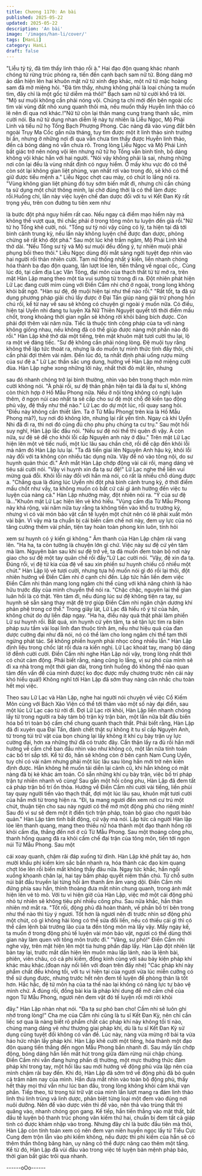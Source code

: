 ```yaml
---
title: Chương 1170: An bài
published: 2025-05-22
updated: 2025-05-22
description: 'An bài'
image: '/images/han-li/cover/'
tags: [HanLi]
category: HanLi
draft: false
---
```


"Liễu tỷ tỷ, đã tìm thấy linh thảo rồi à." Hai đạo độn quang khác
nhanh chóng từ rừng trúc phóng ra, tiến đến cạnh bạch sam nữ
tử. Bóng dáng mờ ảo dần hiện lên hai khuôn mặt nữ tử xinh đẹp
khác, một nữ tử mặc hoàng sam đã mở miệng hỏi.
"Đã tìm thấy, nhưng không phải là loại chúng ta muốn tìm, đây chỉ
là một gốc tử diễm mà thôi!" Bạch sam nữ tử cười khổ trả lời.
"Mộ sư muội không cần phải nóng vội. Chúng ta chỉ mới đến bên
ngoài cốc tìm vài vùng đất nhỏ xung quanh thôi mà, nếu muốn
thấy Huyễn linh thảo có lẽ nên đi qua nơi khác.!"Nữ tử còn lại
thân mang cung trang thanh sắc, mỉm cười nói.
Ba nữ tử dung nhan diễm lệ này tự nhiên là Liễu Ngọc, Mộ Phái
Linh và tiểu nữ họ Tống Bạch Phượng Phong.
Các nàng đã vào vùng đất bên ngoài Trụy Ma Cốc gần nửa tháng,
tuy tìm được một ít linh thảo sinh trưởng bí ấn, nhưng ở những
nơi đi qua vẫn chưa tìm thấy được Huyễn linh thảo, đến cả bóng
dáng nó vẫn chưa rõ. Trong lòng Liễu Ngọc và Mộ Phái Linh bất
giác trở nên nóng vội lên nhưng nữ tử họ Tống vẫn bình tĩnh, bộ
dáng không vội khác hẳn với hai người.
"Nói vậy không phải là sai, nhưng những nơi còn lại đều là vùng
nhất định có nguy hiểm. Ở mấy khu vực đó có thể còn sót lại
không gian liệt phùng, vạn nhất rơi vào trong đó, sẽ khó có thể giữ
được tiểu mệnh a." Liễu Ngọc chợt cau mày, có chút lo lắng nói
ra.
"Vùng không gian liệt phùng đó tuy sớm biến mất đi, nhưng chỉ
cần chúng ta sử dụng một chút thông minh, lại chờ đúng thời là có
thể làm được rồi.Huống chi, lần này việc luyện chế đan dược đối
với tu vi Kết Đan Kỳ rất trọng yếu, trên con đường tu tiên xem như

là bước đột phá nguy hiểm rất cao. Nếu ngay cả điểm mạo hiểm
này mà không thể vượt qua, thì chắc phải ở trong tông môn tu
luyện đến già rồi."Nữ tử họ Tống khẽ cười, nói.
"Tống sư tỷ nói vậy cũng có lý, ta hiện tại đã tới bình cảnh trung
kỳ, nếu lần này không luyện chế được đan dược, phỏng chừng sẽ
rất khó đột phá." Sau một lúc khẽ trầm ngâm, Mộ Phái Linh khẽ
thở dài.
"Nếu Tống sư tỷ và Mộ sư muội đều đồng ý, tự nhiên muội phải
phụng bồi theo thôi." Liễu Ngọc dùng đôi mắt sáng ngời tuyệt đẹp
nhìn vào hai người rồi thản nhiên cười.
Tam nữ thống nhất ý kiến, liền nhanh chóng hóa thành ba đạo
độn quang, lần lượt lóe lên, tiến thẳng về ngoại cốc,.
Cùng lúc đó, tại cấm địa Lạc Vân Tông, đại môn của thạch thất từ
từ mở ra, trên mặt Hàn Lập mang theo một tia vui sướng từ trong
đi ra. Đột nhiên phát hiện Lữ Lạc đang cười mỉm cùng với Điền
Cầm nhi chờ ở ngoài, trong long không khỏi bất ngờ.
"Hàn sư đệ, đệ muội hiện tại như thế nào rồi."
"Rất tốt, ta đã sử dụng phương pháp giải chú lấy được ở Đại Tấn
giúp nàng giải trừ phong hồn chú rồi, kể từ nay về sau sẽ không
có chuyện gì ngoài ý muốn nữa. Có điều, hiện tại Uyển nhi đang
tu luyện Xá Nữ Thiên Nguyệt quyết tới thời điểm mấu chốt, trong
khoảng thời gian ngắn sẽ không rời khỏi băng bích được. Còn
phải đợi thêm vài năm nữa. Tiếc là thuộc tính công pháp của ta
với nàng không giống nhau, nếu không đã có thể giúp được nàng
một phần nào đó rồi." Hàn Lập khẽ thở dài một tiếng, trên mặt
khuôn mặt tươi cười thu lại, lộ ra một vẻ đáng tiếc.
"Sư đệ không cần phải nóng lòng. Đệ muội tuy rằng không thể lập
tức thoát ra, nhưng là do muốn tự mình thức tỉnh đấy thôi, chỉ cần
phải đợi thêm vài năm. Đến lúc đó, ta nhất định phải uống rượu
mừng của sư đệ a." Lữ Lạc thần sắc ung dung, hướng về Hàn
Lập mở miệng cười đùa.
Hàn Lập nghe xong những lời này, nhất thời đỏ mặt lên, nhưng

sau đó nhanh chóng trở lại bình thường, nhìn vào bên trong thạch
môn mỉm cười không nói.
"À phải rồi, sư đệ thân phận hiện tại đã là đại tu sĩ, không còn
thích hợp ở Hồ Mẫu Phong nữa. Nếu ở nội tông không có nghị
luận thêm, ở ngọn núi cao nhất ta sẽ cấp cho sư đệ một chỗ để
kiến tạo động phủ vậy, đệ thấy như thế nào." Lữ Lạc do dự một
lúc, rồi quay sang hỏi.
"Điều này không cần thiết lắm. Ta ở Tử Mẫu Phong( trên kia là Hồ
Mẫu Phong mà?), tuy nơi đó không lớn, nhưng lại rất yên tĩnh.
Ngay cả khi Uyển Nhi đã đi ra, thì nơi đó cũng đủ cho phu phụ
chúng ta cư trụ." Sau một hồi suy nghĩ, Hàn Lập lắc đầu nói.
"Nếu sư đệ nói thế thì quên đi vậy. À còn nữa, sư đệ sẽ để cho
khôi lỗi cấp Nguyên anh này ở đâu." Trên mặt Lữ Lạc hiện lên
một vẻ tiếc nuối, một lúc lâu sau chần chờ, rồi đề cập đến khôi lỗi
mà năm đó Hàn Lập lưu lại.
"Ta đã tiến giai lên Nguyên Anh hậu kỳ, khôi lỗi này đối với ta
không còn nhiều tác dụng nữa. Vậy để nó vào tông nội, do sư
huynh quản thúc đi." Ánh mắt Hàn Lập chớp động vài cái rồi,
mang dáng vẻ tiêu sái cười nói.
"Vậy vi huynh xin đa tạ sư đệ!" Lữ Lạc nghe thế liền vui mừng quá
đỗi. Khôi lỗi này đối với hắn mà nói, có rất là nhiều chỗ dùng
được a.
"Chẳng qua là đúng lúc Uyển nhi đột phá bình cảnh trung kỳ, ở
thời điểm mấu chốt như vầy, ta không muốn có bất cứ cái gì ảnh
hưởng đến việc tu luyện của nàng cả." Hàn Lập nhướng mày, đột
nhiên nói ra.
"Ý của sư đệ là…"Khuôn mặt Lữ Lạc hiện lên vẻ khó hiểu.
"Vùng cấm địa Từ Mẫu Phong này khá rộng, vài năm nữa tuy
rằng ta không tiến vào khổ tu trường kỳ, nhưng vì có vài món bảo
vật cần tế luyện một chút nên có lẽ phải xuất môn vài bận. Vì vậy
mà ta chuẩn bị cải biến cấm chế nơi này, đem uy lực của nó tăng
cường thêm vài phần, tiện tay hoàn toàn phong kín luôn, tính hỏi

xem sư huynh có ý kiến gì không." Âm thanh của Hàn Lập chậm
rãi vang lên.
"Ha ha, ta còn tưởng là chuyện lớn gì chứ. Việc này sư đệ cứ yên
tâm mà làm. Nguyên bản sau khi sư đệ trở về, ta đã muốn đem
toàn bộ nơi này giao cho sư đệ một tay quản chế rồi đấy."Lữ Lạc
cười nói.
"Vậy, đệ xin đa tạ. Đúng rồi, vị đệ tử kia của đệ về sau xin phiền
sư huynh chiếu cố nhiều một chút." Hàn Lập lộ vẻ tươi cười,
nhưng tựa hồ muốn nói gì đó rồi lại thôi, đột nhiên hướng về Điền
Cầm nhi ở cạnh chỉ đến.
Lập tức hắn liền đem việc Điền Cầm nhi thân mang long ngâm chi
thể cùng với khả năng chính là hảo hữu trước đây của mình
chuyển thế nói ra.
"Chậc chậc, nguyên lai thế gian luân hồi là có thật. Yên tâm đi,
nếu đúng lúc sư đệ không tiện ra tay, sư huynh sẽ sẵn sàng thay
mặt đệ trợ giúp Điền Cầm nhi ngăn chặn dương khí phản phệ
trong cơ thể." Trong giây lát, Lữ Lạc đã hiểu rõ ý tứ của hắn,
không chút do dự liền đáp ngay.
"Ha ha, điều này quả thật phải làm phiền Lữ sư huynh rồi. Bất
quá, xin huynh cứ yên tâm, ta sẽ tận lực tìm ra biện pháp sưu tầm
vài loại linh đan thuộc tính âm, nếu như hiệu quả của đan dược
cường đại như đã nói, nó có thể làm cho long ngâm chi thể tạm
thời ngừng phát tác. Sẽ không phiền huynh phải nhọc công nhiều
lần." Hàn Lập định liệu trong chốc lát rồi đưa ra kiến nghị.
Lữ Lạc khoát tay, mang bộ dáng lỡ đễnh cười cười.
Điền Cầm nhi nghe Hàn Lập nói vậy, trong lòng nhất thời có chút
cảm động. Phải biết rằng, nàng cũng lo lắng, vị sư phó của mình
sẽ đi xa nhà trong một thời gian dài, trong tình huống đó không
thể nào quan tâm đến vấn đề của mình được( ko đọc được mấy
chương trước nên cái này khó hiểu quá!)
Không nghĩ tới Hàn Lập đã sớm thay nàng cân nhắc chu toàn hết
mọi việc.

Theo sau Lữ Lạc và Hàn Lập, nghe hai người nói chuyện về việc
Cổ Kiếm Môn cùng với Bách Xảo Viện có thể tới thăm vào một số
này đại điển, sau một lúc Lữ Lạc cáo từ rời đi.
Đợi Lữ Lạc rời khỏi, Hàn Lập liền nhanh chóng lấy từ trong người
ra bảy tám bộ trận kỳ trận bàn, một lần nữa bắt đầu biến hóa bố
trì toàn bộ cấm chế chung quanh thạch thất.
Phải biết rằng, Hàn Lập đã đi xuyên qua Đại Tấn, đánh chết thật
sự không ít tu sĩ cấp Nguyên Anh, từ trong túi trữ vật của bọn
chúng lại lấy không ít khí cụ bày trận uy lực cường đại, hơn xa
những thứ đã có trước đây. Cẩn thận lấy ra đủ rồi hắn mới hướng
về cấm chế ban đầu nhìn vào như không có, một lần nữa tính
toán các bố trí sắp tới.
Kể từ đó, hắn sẽ không còn ở bên cạnh Nam Cung Uyển, tuy chỉ
có vài năm nhưng phải một lúc lâu sau lòng hắn mới trở nên kiên
định được. Hắn không hề muốn tái diễn lại cảnh cũ, khi hắn
không có mặt nàng đã bị kẻ khác ám toán.
Có sẵn những khí cụ bày trận, việc bố trí pháp trận tự nhiên
nhanh vô cùng!
Sau gần một hồi công phu, Hàn Lập đã đem tất cả pháp trận bố
trí ổn thỏa. Hướng về Điền Cầm nhi cười vài tiếng, liền phủi tay
quay người tiến vào thạch thất, đợi một lúc lâu sau, khuôn mặt
tươi cười của hắn mới từ trong hiện ra.
"Đi, ta mang ngươi đến xem nơi cư trú một chút, thuận tiện cho
sau này ngươi có thể mở một động phủ cho riêng mình! Sau đó vi
sư sẽ đem một ít điển tịch trận pháp, toàn bộ giao cho ngươi bảo
quản." Hàn Lập tâm tình bất động, cứ vậy mà nói.
Lập tức cả người Hàn lập lóe lên thanh quang, mang theo thiếu
nữ hóa thành một đạo thanh hồng rời khỏi cấm địa, thẳng đến nơi
ở cũ Từ Mẫu Phong.
Sau một thoáng công phu, thanh hồng quang đã ra khỏi cấm chế
đại trận của tông môn, tiến tới ngọn núi Tử Mẫu Phong. Sau một

cái xoay quanh, chậm rãi đáp xuống từ đỉnh.
Hàn Lập khẽ phất tay áo, hơn mười khẩu phi kiếm kim sắc bắn
nhanh ra, hóa thành các đạo kim quang chợt lóe lên rồi biến mất
không thấy đâu nữa.
Ngay tức khắc, hắn ngồi xuống khoanh chân lại, hai tay bấm pháp
quyết niệm thần chú. Từ chỗ sườn núi bắt đầu truyền lại từng hồi
âm thanh ầm ầm vang dội.
Điền Cầm nhi đứng phía sau hắn, thỉnh thoảng đưa mắt nhìn
chung quanh, trong ánh mắt hiện lên vẻ tò mò.
Với tu vi hiện giờ của Hàn Lập, việc mở một cái động phủ nhỏ tự
nhiên sẽ không tiêu phí nhiều công phu. Sau nửa khắc, hắn thản
nhiên mở mắt ra.
"Tốt rồi, động phủ đã hoàn thành, về phần bố trí bên trong như
thế nào thì tùy ý ngươi. Tốt hơn là ngươi nên đi trước nhìn sơ
động phủ một chút, có gì không hài lòng có thể sửa đổi liền, nếu
có thiếu cái gì thì có thể cầm lệnh bài trưởng lão của ta đến tông
môn mà lấy vậy. Mấy ngày kế, ta muốn ở trong động phủ tế luyện
vài món bảo vật, ngươi có thể dùng thời gian này làm quen với
tông môn trước đi."
"Vâng, sư phó!" Điền Cầm nhi nghe vậy, trên mặt hiện lên một tia
hưng phấn đáp lấy.
Hàn Lập đột nhiên lật bàn tay lại, trước mắt dần hiện lên muôn
màu lấp lánh, nào là lệnh bài,
phiên, viên châu, có cả phi kiếm, đồng kính cùng với sáu bảy kiện
pháp khí khác màu khác.(đoạn này nối liền với đoạn trên đấy nhé)
"Các pháp khí này phẩm chất đều không tồi, với tu vi hiện tại của
ngươi vừa lúc miễn cưỡng có thể sử dụng được, nhưng trước hết
nên đem tế luyện để phòng thân là tốt hơn. Hắc hắc, đệ tử môn
hạ của ta thế nào lại không có năng lực tự bảo vệ mình chứ. À
đúng rồi, đồng bài kia là pháp khí dung để mở cấm chế của ngọn
Tử Mẫu Phong, ngươi nên đem vật đó tế luyện rồi mới rời khỏi

đây." Hàn Lập nhàn nhạt nói.
"Đa tạ sư phó ban cho! Cầm nhi sẽ luôn ghi nhớ trong lòng!" Cha
mẹ của Cầm nhi cũng là tu sĩ Kết Đan Kỳ, nên chỉ cần liếc sơ qua
là nàng biết rõ phẩm chất các pháp khí này không tồi tí nào,
chúng mang dáng vẻ như thượng giai pháp khí, dù là tu sĩ Kết
Đan Kỳ sử dụng cũng tuyệt đối không có vấn đề. Lúc này, nàng
vừa mừng rỡ bái tạ vừa háo hức nhận lấy pháp khí.
Hàn Lập khẽ cười một tiếng, hóa thành một đạo độn quang tiến
thẳng đến ngọn Mẫu Phong bắn nhanh đi. Sau mấy lần chớp
động, bóng dáng hắn liền mất hút trong giữa đám rừng núi chập
chùng.
Điền Cầm nhi vẫn đang hưng phấn dị thường, một mực thưởng
thức đám pháp khí trong tay, một hồi lâu sau mới hướng về động
phủ vừa lập nên của mình chậm rãi bay đến.
Khi đó, Hàn Lập đã sớm trở về động phủ đã bỏ quên cả trăm năm
nay của mình.
Hắn đưa mắt nhìn vào toàn bộ động phủ, thấy hết thảy mọi thứ
vẫn như lúc ban đầu, trong lòng không khỏi cảm khái vạn phần.
Tiếp theo, từ trong túi trữ vật của mình lần lượt mang ra đám linh
thảo linh thú linh trùng vả linh dược, phân biệt từng loại một đem
vào đúng nơi nuôi dưỡng. Nên để vào dược viên thì để vào, nên
thả vào trùng thất thì quăng vào, nhanh chóng gọn gang.
Kế tiếp, hắn tiến thẳng vào mật thất, bắt đầu tế luyện bộ thanh
trúc phong vân kiếm thứ hai, chuẩn bị đem tất cả giáp tinh có
được khảm nhập vào trong.
Nhưng đây chỉ là bước đầu tiên mà thôi, Hàn Lập còn tính toán
xem có nên đem vạn niên huyền ngọc lấy từ Tiểu Cực Cung đem
trộn lẫn vào phi kiếm không, nếu được thì phi kiếm của hắn sẽ có
thêm thần thông băng hàn, uy năng có thể được nâng cao thêm
một tầng.
Kể từ đó, Hàn Lập đã vùi đầu vào trong việc tế luyện bản mệnh
pháp bảo, thời gian bất giác trôi qua nhanh.

------oOo------
